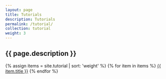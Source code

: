 ```yaml
---
layout: page
title: Tutorials
description: Tutorials
permalink: /tutorial/
collection: tutorial
weight: 3
---
```


## {{ page.description }}

{% assign items = site.tutorial | sort: 'weight' %}
{% for item in items %}
  <a href="{{ site.baseurl }}{{ item.url }}">{{ item.title }}</a>
{% endfor %}
